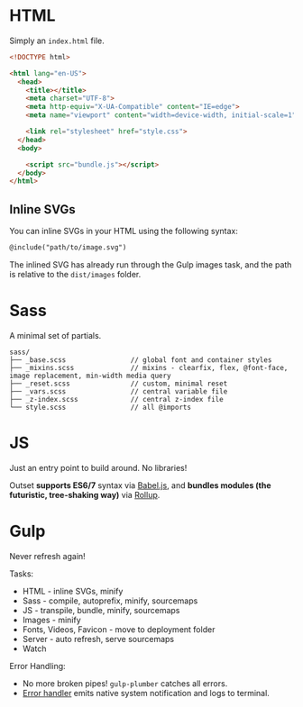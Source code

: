 # HTML

Simply an `index.html` file.

```html
<!DOCTYPE html>

<html lang="en-US">
  <head>
    <title></title>
    <meta charset="UTF-8">
    <meta http-equiv="X-UA-Compatible" content="IE=edge">
    <meta name="viewport" content="width=device-width, initial-scale=1">

    <link rel="stylesheet" href="style.css">
  </head>
  <body>

    <script src="bundle.js"></script>
  </body>
</html>
```

## Inline SVGs

You can inline SVGs in your HTML using the following syntax:

```html
@include("path/to/image.svg")
```

The inlined SVG has already run through the Gulp images task, and the path is relative to the `dist/images` folder.

# Sass

A minimal set of partials.

```
sass/
├── _base.scss                // global font and container styles
├── _mixins.scss              // mixins - clearfix, flex, @font-face, image replacement, min-width media query
├── _reset.scss               // custom, minimal reset
├── _vars.scss                // central variable file
├── _z-index.scss             // central z-index file
└── style.scss                // all @imports
```

# JS

Just an entry point to build around. No libraries!

Outset **supports ES6/7** syntax via [Babel.js](https://babeljs.io/), and **bundles modules (the futuristic, tree-shaking way)** via [Rollup](https://github.com/rollup/rollup).

# Gulp

Never refresh again!

Tasks:

* HTML - inline SVGs, minify
* Sass - compile, autoprefix, minify, sourcemaps
* JS - transpile, bundle, minify, sourcemaps
* Images - minify
* Fonts, Videos, Favicon - move to deployment folder
* Server - auto refresh, serve sourcemaps
* Watch

Error Handling:

* No more broken pipes! `gulp-plumber` catches all errors.
* [Error handler](https://github.com/callmecavs/outset/blob/master/lib/gulpfile.babel.js#L23-L33) emits native system notification and logs to terminal.
